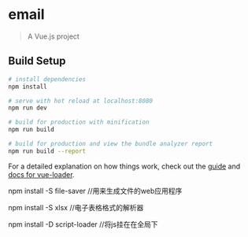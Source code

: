 # email

> A Vue.js project

## Build Setup

``` bash
# install dependencies
npm install

# serve with hot reload at localhost:8080
npm run dev

# build for production with minification
npm run build

# build for production and view the bundle analyzer report
npm run build --report
```

For a detailed explanation on how things work, check out the [guide](http://vuejs-templates.github.io/webpack/) and [docs for vue-loader](http://vuejs.github.io/vue-loader).

npm install -S file-saver //用来生成文件的web应用程序

npm install -S xlsx //电子表格格式的解析器

npm install -D script-loader //将js挂在在全局下


